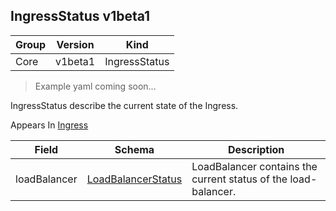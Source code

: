 ## IngressStatus v1beta1

Group        | Version     | Kind
------------ | ---------- | -----------
Core | v1beta1 | IngressStatus

> Example yaml coming soon...



IngressStatus describe the current state of the Ingress.

<aside class="notice">
Appears In  <a href="#ingress-v1beta1">Ingress</a> </aside>

Field        | Schema     | Description
------------ | ---------- | -----------
loadBalancer | [LoadBalancerStatus](#loadbalancerstatus-v1) | LoadBalancer contains the current status of the load-balancer.

